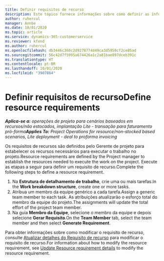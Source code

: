 ```yaml
---
title: Definir requisitos de recurso
description: Este tópico fornece informações sobre como definir as informações de requisitos de recursos.
author: ruhercul
manager: Annbe
ms.date: 10/01/2020
ms.topic: article
ms.service: dynamics-365-customerservice
ms.reviewer: kfend
ms.author: ruhercul
ms.openlocfilehash: db3446c360c2d9278774d49ca3d5950cf2ce85ad
ms.sourcegitcommit: 56c42d7f5995a674426a1c2a81bae897dceb391c
ms.translationtype: HT
ms.contentlocale: pt-BR
ms.lasthandoff: 10/01/2020
ms.locfileid: "3907864"
---
```

# <a name="define-resource-requirements"></a><span data-ttu-id="6974c-103">Definir requisitos de recurso</span><span class="sxs-lookup"><span data-stu-id="6974c-103">Define resource requirements</span></span>

<span data-ttu-id="6974c-104">_**Aplica-se a:** operações de projeto para cenários baseados em recursos/não estocados, implantação Lite - transação para faturamento pró-forma_</span><span class="sxs-lookup"><span data-stu-id="6974c-104">_**Applies To:** Project Operations for resource/non-stocked based scenarios, Lite deployment - deal to proforma invoicing_</span></span>

<span data-ttu-id="6974c-105">Os requisitos de recursos são definidos pelo Gerente de projeto para estabelecer os recursos necessários para executar o trabalho no projeto.</span><span class="sxs-lookup"><span data-stu-id="6974c-105">Resource requirements are defined by the Project manager to establish the resources needed to execute the work on the project.</span></span> <span data-ttu-id="6974c-106">Execute as etapas a seguir para definir um requisito de recurso.</span><span class="sxs-lookup"><span data-stu-id="6974c-106">Complete the following steps to define a resource requirement.</span></span>

1.  <span data-ttu-id="6974c-107">Na **Estrutura de detalhamento de trabalho**, crie uma ou mais tarefas.</span><span class="sxs-lookup"><span data-stu-id="6974c-107">In the **Work breakdown structure**, create one or more tasks.</span></span>
2.  <span data-ttu-id="6974c-108">Atribua um membro da equipe genérico a cada tarefa.</span><span class="sxs-lookup"><span data-stu-id="6974c-108">Assign a generic team member to each task.</span></span> <span data-ttu-id="6974c-109">As atribuições atualizarão o esforço total do membro da equipe do projeto.</span><span class="sxs-lookup"><span data-stu-id="6974c-109">The assignments will update the total effort of the project team member.</span></span>
3.  <span data-ttu-id="6974c-110">Na guia **Membro da Equipe**, selecione o membro da equipe e depois selecione **Gerar Requisito**.</span><span class="sxs-lookup"><span data-stu-id="6974c-110">On the **Team Member** tab, select the team member and then select **Generate Requirement**.</span></span>

<span data-ttu-id="6974c-111">Para obter informações sobre como modificar o requisito de recurso, consulte [Atualizar detalhes do Requisito de recurso](define-resource-requirements.md) para modificar o requisito de recurso.</span><span class="sxs-lookup"><span data-stu-id="6974c-111">For information about how to modify the resource requirement, see [Update Resource requirement details](define-resource-requirements.md) to modify the resource requirement.</span></span>